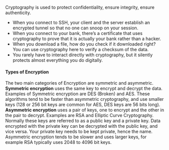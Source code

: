 Cryptography is used to protect confidentiality, ensure integrity, ensure authenticity.
- When you connect to SSH, your client and the server establish an encrypted tunnel so that no one can snoop on your session.
- When you connect to your bank, there’s a certificate that uses cryptography to prove that it is actually your bank rather than a hacker.
- When you download a file, how do you check if it downloaded right? You can use cryptography here to verify a checksum of the data.
- You rarely have to interact directly with cryptography, but it silently protects almost everything you do digitally.

#### Types of Encryption
The two main categories of Encryption are symmetric and asymmetric.
**Symmetric encryption** uses the same key to encrypt and decrypt the data. Examples of Symmetric encryption are DES (Broken) and AES. These algorithms tend to be faster than asymmetric cryptography, and use smaller keys (128 or 256 bit keys are common for AES, DES keys are 56 bits long).
**Asymmetric encryption** uses a pair of keys, one to encrypt and the other in the pair to decrypt. Examples are RSA and Elliptic Curve Cryptography. Normally these keys are referred to as a public key and a private key. Data encrypted with the private key can be decrypted with the public key, and vice versa. Your private key needs to be kept private, hence the name. Asymmetric encryption tends to be slower and uses larger keys, for example RSA typically uses 2048 to 4096 bit keys.

